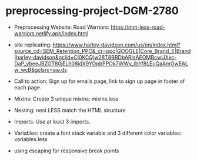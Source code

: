# preprocessing-project-DGM-2780
- Preprocessing Website: 
    Road Warriors:
    https://mm-less-road-warriors.netlify.app/index.html

- site replicating:
    https://www.harley-davidson.com/us/en/index.html?source_cd=SEM_Retention_PPC&_cr=ppc|GOOGLE|Core_Brand_E|Brand|harley-davidson&gclid=Cj0KCQjw28T8BRDbARIsAEOMBcwUXxc-DaP_ybeeJBZOT80jELh08idX9YOpbPPOk7WWv_Ibhf8LEuQaAmOwEALw_wcB&gclsrc=aw.ds

- Call to action: Sign up for emails page, link to sign up page in footer of each page.
- Mixins: Create 3 unique mixins: mixins.less
- Nesting: nest LESS match the HTML structure
- Imports: Use at least 3 imports.
- Variables: create a font stack variable and 3 different color variables: variables.less
- using escaping for responsive break points